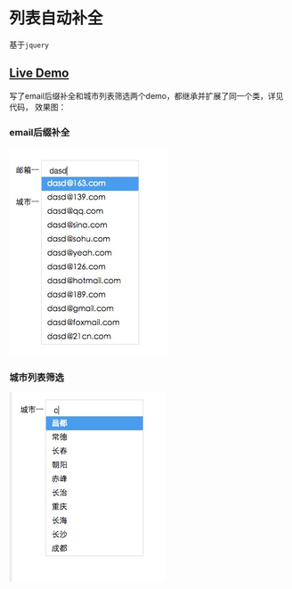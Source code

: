 # 列表自动补全

基于`jquery`

## [Live Demo](http://lewo.coding.me/Code-Snippet/autocomplete/autocomplete.html)

写了email后缀补全和城市列表筛选两个demo，都继承并扩展了同一个类，详见代码，
效果图：

### email后缀补全

![email后缀补全](./images/email.png)

### 城市列表筛选

![城市列表筛选](./images/other.png)
  
